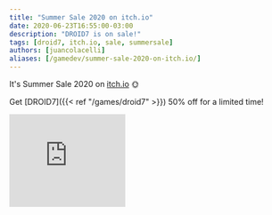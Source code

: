 ```yaml
---
title: "Summer Sale 2020 on itch.io"
date: 2020-06-23T16:55:00-03:00
description: "DROID7 is on sale!"
tags: [droid7, itch.io, sale, summersale]
authors: [juancolacelli]
aliases: [/gamedev/summer-sale-2020-on-itch.io/]
---
```


It's Summer Sale 2020 on [itch.io](https://poopbits.itch.io) 🌞

Get [DROID7]({{< ref "/games/droid7" >}}) 50% off for a limited time!

<iframe src="https://itch.io/embed/570980?linkback=true&amp;bg_color=16171a&amp;fg_color=fafdff&amp;link_color=ff8426&amp;border_color=16171a" width="208" height="167" frameborder="0"><a href="https://poopbits.itch.io/droid7">DROID7 by JC</a></iframe>
